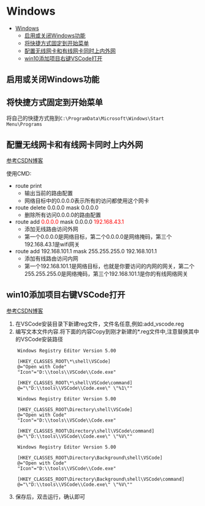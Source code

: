 # Windows

- [Windows](#windows)
	- [启用或关闭Windows功能](#启用或关闭windows功能)
	- [将快捷方式固定到开始菜单](#将快捷方式固定到开始菜单)
	- [配置无线网卡和有线网卡同时上内外网](#配置无线网卡和有线网卡同时上内外网)
	- [win10添加项目右键VSCode打开](#win10添加项目右键vscode打开)

## 启用或关闭Windows功能


## 将快捷方式固定到开始菜单

将自己的快捷方式拖到``C:\ProgramData\Microsoft\Windows\Start Menu\Programs``


## 配置无线网卡和有线网卡同时上内外网
[参考CSDN博客](https://blog.csdn.net/qq_33819574/article/details/81026539)

使用CMD:

- route print
    - 输出当前的路由配置
    - 网络目标中的0.0.0.0表示所有的访问都使用这个网卡
- route delete 0.0.0.0 mask 0.0.0.0
    + 删除所有访问0.0.0.0的路由配置
- route add <font color="red">0.0.0.0</font> mask 0.0.0.0 <font color="red">192.168.43.1</font>
    + 添加无线路由访问外网
    + 第一个0.0.0.0是网络目标，第二个0.0.0.0是网络掩码，第三个192.168.43.1是wifi网关
- route add 192.168.101.1 mask 255.255.255.0 192.168.101.1 
    + 添加有线路由访问内网
    + 第一个192.168.101.1是网络目标，也就是你要访问的内网的网关，第二个255.255.255.0是网络掩码，第三个192.168.101.1是你的有线网络网关

## win10添加项目右键VSCode打开

[参考CSDN博客](https://blog.csdn.net/qq_31424825/article/details/84325084)

1. 在VSCode安装目录下新建reg文件，文件名任意,例如:add_vscode.reg
2. 编写文本文件内容.将下面的内容Copy到刚才新建的*.reg文件中,注意替换其中的VSCode安装路径
```reg
	Windows Registry Editor Version 5.00
	
	[HKEY_CLASSES_ROOT\*\shell\VSCode]
	@="Open with Code"
	"Icon"="D:\\tools\\VSCode\\Code.exe"
	
	[HKEY_CLASSES_ROOT\*\shell\VSCode\command]
	@="\"D:\\tools\\VSCode\\Code.exe\" \"%1\""
	
	Windows Registry Editor Version 5.00
	
	[HKEY_CLASSES_ROOT\Directory\shell\VSCode]
	@="Open with Code"
	"Icon"="D:\\tools\\VSCode\\Code.exe"
	
	[HKEY_CLASSES_ROOT\Directory\shell\VSCode\command]
	@="\"D:\\tools\\VSCode\\Code.exe\" \"%V\""
	
	Windows Registry Editor Version 5.00
	
	[HKEY_CLASSES_ROOT\Directory\Background\shell\VSCode]
	@="Open with Code"
	"Icon"="D:\\tools\\VSCode\\Code.exe"
	
	[HKEY_CLASSES_ROOT\Directory\Background\shell\VSCode\command]
	@="\"D:\\tools\\VSCode\\Code.exe\" \"%V\"" 
```
3. 保存后，双击运行，确认即可